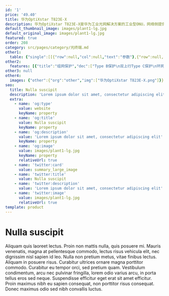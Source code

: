 ```yaml
---
id: '1'
price: '49.40'
title: 华为OptiXstar T823E-X
description: 华为OptiXstar T823E-X是华为工业光网解决方案的工业型ONU，网络侧提供XGS-PON双上行接口，用户侧提供8个GE以太网接口并支持PoE++功能，通过高性能的转发能力，为安平、交通行业等提供理想的网络解决方案。
default_thumbnail_image: images/plant1-lg.jpg
default_original_image: images/plant1-lg.jpg
featured: true
order: 208
category: src/pages/category/光终端.md
other1: 
  table: {"single":[[{"row":null,"col":null,"text":"参数"},{"row":null,"col":null,"text":"华为OptiXstar T823E-X"}],[{"row":null,"col":null,"text":"尺寸（高×宽×深）"},{"row":null,"col":null,"text":"43.6mm x 250mm x 180 mm（不带挂耳）\n43.6mm x 482.6mm x 180 mm（带挂耳）"}],[{"row":null,"col":null,"text":"重量（不包含适配器）"},{"row":null,"col":null,"text":"约 2.5kg"}],[{"row":null,"col":null,"text":"工作环境温度"},{"row":null,"col":null,"text":"-40° C ~ +70° C"}],[{"row":null,"col":null,"text":"工作环境湿度"},{"row":null,"col":null,"text":"5% RH ～ 95% RH，非凝结"}],[{"row":null,"col":null,"text":"整机供电"},{"row":null,"col":null,"text":"DC 12V~60V"}],[{"row":null,"col":null,"text":"额定电压和电流"},{"row":null,"col":null,"text":"DC 56V，4.5A"}],[{"row":null,"col":null,"text":"PoE最大输出功率"},{"row":null,"col":null,"text":"最大220W，单端口最大60W"}],[{"row":null,"col":null,"text":"防雷规格"},{"row":null,"col":null,"text":"网口：共模6kV，差模1.5kV\n直流电源口：共模4kV，差模2kV"}],[{"row":null,"col":null,"text":"最大功耗"},{"row":null,"col":null,"text":"约240W"}],[{"row":null,"col":null,"text":"网络侧接口"},{"row":null,"col":null,"text":"1*XGS-PON SFP + 1*XGS-PON BOB"}],[{"row":null,"col":null,"text":"用户侧接口"},{"row":null,"col":null,"text":"8*GE(PoE++)+2*RS485/RS232+1*DI+1*DO"}],[{"row":null,"col":null,"text":"安装方式"},{"row":null,"col":null,"text":"机柜或网络箱安装"}],[{"row":null,"col":null,"text":"防护等级"},{"row":null,"col":null,"text":"IP40"}],[{"row":null,"col":null,"text":"认证"},{"row":null,"col":null,"text":"802.1X认证"}],[{"row":null,"col":null,"text":"PON接口"},{"row":null,"col":null,"text":"接口类型：SC/UPC\n遵循标准ITU-T G.9807.1，Class N1/N2\n传输速率：下行9.953Gbit/s，上行9.953Gbit/s\n最大传输距离：20km\n接收灵敏度：-27dBm\n过载光功率：-8dBm"}],[{"row":null,"col":null,"text":"GE电接口"},{"row":null,"col":null,"text":"接口类型：RJ-45\n支持PoE++功能，遵循标准：IEEE 802.3af、IEEE 802.3at、IEEE 802.3bt\n10/100/1000Mbit/s自适应"}],[{"row":null,"col":null,"text":"RS485串口"},{"row":null,"col":null,"text":"接口类型：RJ-45\nRS485遵循标准TIA/EIA-485，ITU-T V.24，ITU-T V.28"}],[{"row":null,"col":null,"text":"RS232串口"},{"row":null,"col":null,"text":"接口类型：RJ-45\nRS232遵循标准TIA/EIA-232，ITU-T V.24，ITU-T V.28"}],[{"row":null,"col":null,"text":"DI/DO接口"},{"row":null,"col":null,"text":"DI用于连接门磁、红外感应等装置\nDO连接外部告警等装置\nDI连接器类型：4-PIN凤凰端子\nDO连接器类型：3-PIN凤凰端子"}]]}
other2:
  features: [{"title":"组网保护","dec":["Type B保护\n双上行Type C保护\n环网检测"]},{"title":"安全","dec":["MAC过滤/IP地址过滤/URL过滤\n防DoS攻击\n会话个数限制\n设备访问控制\n支持802.1x的EAP-MD5/TLS/TTLS/PEAP四种鉴权方式"]},{"title":"智能运维","dec":["XML/Web UI管理\neSight集中管理\n流氓ONT检测和自律\nPPPoE/DHCP仿真测试\n串口数据采集和发送/串口采集数据透传"]}]
other3: null
other4:
  images: {"other":{"org":"other","img":["华为OptiXstar T823E-X.png"]}}
seo:
  title: Nulla suscipit
  description: 'Lorem ipsum dolor sit amet, consectetur adipiscing elit'
  extra:
    - name: 'og:type'
      value: website
      keyName: property
    - name: 'og:title'
      value: Nulla suscipit
      keyName: property
    - name: 'og:description'
      value: 'Lorem ipsum dolor sit amet, consectetur adipiscing elit'
      keyName: property
    - name: 'og:image'
      value: images/plant1-lg.jpg
      keyName: property
      relativeUrl: true
    - name: 'twitter:card'
      value: summary_large_image
    - name: 'twitter:title'
      value: Nulla suscipit
    - name: 'twitter:description'
      value: 'Lorem ipsum dolor sit amet, consectetur adipiscing elit'
    - name: 'twitter:image'
      value: images/plant1-lg.jpg
      relativeUrl: true
template: product
---
```


# Nulla suscipit

Aliquam quis laoreet lectus. Proin non mattis nulla, quis posuere mi. Mauris venenatis, magna at pellentesque commodo, lectus risus vehicula elit, nec dignissim nisl sapien id leo. Nulla non pretium metus, vitae finibus lectus. Aliquam in posuere risus. Curabitur ultrices ornare magna porttitor commodo. Curabitur eu tempor orci, sed pretium quam. Vestibulum condimentum, arcu nec pulvinar fringilla, lorem odio varius arcu, in porta tellus eros sed neque. Suspendisse efficitur eget erat sit amet efficitur. Proin maximus nibh eu sapien consequat, non porttitor risus consequat. Donec maximus odio sed nibh convallis luctus.